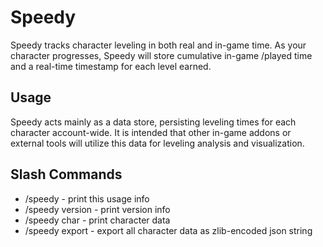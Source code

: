 # Speedy

Speedy tracks character leveling in both real and in-game time. As your character progresses, Speedy will store cumulative in-game /played time and a real-time timestamp for each level earned.

## Usage

Speedy acts mainly as a data store, persisting leveling times for each character account-wide. It is intended that other in-game addons or external tools will utilize this data for leveling analysis and visualization.

## Slash Commands

* /speedy         - print this usage info
* /speedy version - print version info
* /speedy char    - print character data
* /speedy export  - export all character data as zlib-encoded json string
